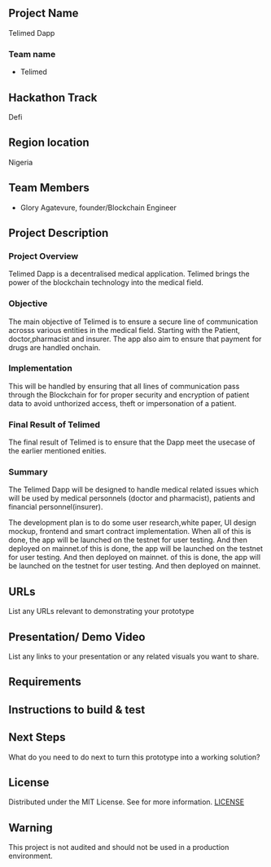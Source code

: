 ## Project Name
Telimed Dapp

### Team name
- Telimed 

## Hackathon Track
Defi

## Region location
Nigeria

## Team Members
- Glory Agatevure, founder/Blockchain Engineer


## Project Description

### Project Overview
Telimed Dapp is a decentralised medical application. Telimed brings the power of the blockchain technology into the medical field.

### Objective
The main objective of Telimed is to ensure a secure line of communication acrosss various entities in the medical field. Starting with the Patient, doctor,pharmacist and insurer. The app also aim to ensure that payment for drugs are handled onchain.

### Implementation
This will be handled by ensuring that all lines of communication pass through the Blockchain for for proper security and encryption of patient data to avoid unthorized access, theft or impersonation of a patient.

### Final Result of Telimed
The final result of Telimed is to ensure that the Dapp meet the usecase of the earlier mentioned enities.

### Summary
The Telimed Dapp will be designed to handle medical related issues which will be used by medical personnels (doctor and pharmacist), patients and financial personnel(insurer).

The development plan is to do some user research,white paper, UI design mockup, frontend and smart contract implementation. When all of this is done, the app will be launched on the testnet for user testing. And then deployed on mainnet.of this is done, the app will be launched on the testnet for user testing. And then deployed on mainnet. of this is done, the app will be launched on the testnet for user testing. And then deployed on mainnet.

## URLs
List any URLs relevant to demonstrating your prototype

## Presentation/ Demo Video
List any links to your presentation or any related visuals you want to share.

## Requirements 

## Instructions to build & test 

## Next Steps
What do you need to do next to turn this prototype into a working solution?

## License
Distributed under the MIT License. See for more information. [LICENSE](https://github.com/gconnect/build-with-celo-hackathon/blob/telemed-dapp/TelimedDapp/LICENSE)

## Warning
This project is not audited and should not be used in a production environment.
